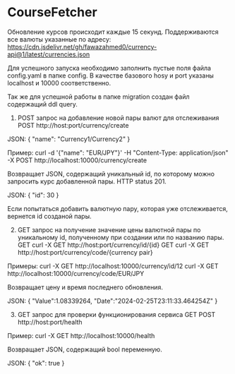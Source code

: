 # CourseFetcher


Обновление курсов происходит каждые 15 секунд.
Поддерживаются все валюты указанные по адресу:  https://cdn.jsdelivr.net/gh/fawazahmed0/currency-api@1/latest/currencies.json

Для успешного запуска необходимо заполнить пустые поля файла config.yaml в папке config.
В качестве базового hosy и port указаны localhost и 10000 cоответственно.

Так же для успешной работы в папке migration создан файл содержащий ddl query.




1. POST запрос на добавление новой пары валют для отслеживания
POST http://host:port/currency/create

JSON:
{
    "name": "Currency1/Currency2"
}

Пример:
curl -d '{"name": "EUR/JPY"}' -H "Content-Type: application/json" -X POST http://localhost:10000/currency/create

Возвращaет JSON, содержащий уникальный id, по которому можно запросить курс добавленной пары.
HTTP status 201.

JSON:
{
    "id": 30
}

Если попытаться добавить валютную пару, которая уже отслеживается, вернется id созданой пары.

2. GET запрос на получение значение цены валютной пары по уникальному id, полученному при создании или по названию пары.
GET curl -X GET http://host:port/currency/id/{id}
GET curl -X GET http://host:port/currency/code/{currency pair}

Примеры:
curl -X GET http://localhost:10000/currency/id/12
curl -X GET http://localhost:10000/currency/code/EUR/JPY

Возвращает цену и время последнего обновления.

JSON:
{
    "Value":1.08339264,
    "Date":"2024-02-25T23:11:33.464254Z"
}

3. GET запрос для проверки функционирования сервиса
GET POST http://host:port/health

Пример:
curl -X GET http://localhost:10000/health

Возвращает JSON, содержащий bool переменную.

JSON:
{
    "ok": true
}
